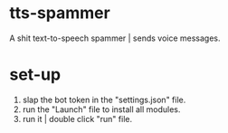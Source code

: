 # tts-spammer
A shit text-to-speech spammer | sends voice messages.

# set-up
1. slap the bot token in the "settings.json" file.
2. run the "Launch" file to install all modules.
3. run it | double click "run" file.
